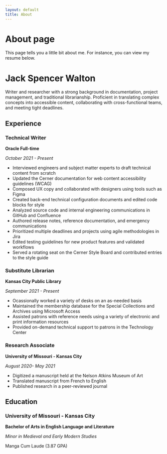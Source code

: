 ```yaml
---
layout: default
title: About
---
```

# About page

This page tells you a little bit about me. For instance, you can view my resume below.

# Jack Spencer Walton

Writer and researcher with a strong background in documentation, project management, and traditional librarianship. Proficient in translating complex concepts into accessible content, collaborating with cross-functional teams, and meeting tight deadlines.

## Experience

### Technical Writer

**Oracle Full-time**

*October 2021 - Present*

- Interviewed engineers and subject matter experts to draft technical content from scratch
- Updated the Cerner documentation for web content accessibility guidelines (WCAG)
- Composed UX copy and collaborated with designers using tools such as Figma
- Created back-end technical configuration documents and edited code blocks for style
- Analyzed source code and internal engineering communications in GitHub and Confluence
- Authored release notes, reference documentation, and emergency communications
- Prioritized multiple deadlines and projects using agile methodologies in Jira
- Edited testing guidelines for new product features and validated workflows
- Served a rotating seat on the Cerner Style Board and contributed entries to the style guide

### Substitute Librarian

**Kansas City Public Library**

*September 2021 - Present*

- Ocassionally worked a variety of desks on an as-needed basis
- Maintained the membership database for the Special Collections and Archives using Microsoft Access
- Assisted patrons with reference needs using a variety of electronic and print information resources
- Provided on-demand technical support to patrons in the Technology Center

### Research Associate

**University of Missouri - Kansas City**

*August 2020- May 2021*

- Digitized a manuscript held at the Nelson Atkins Museum of Art
- Translated manuscript from French to English
- Published research in a peer-reviewed journal

## Education

### University of Missouri - Kansas City

**Bachelor of Arts in English Language and Literature**

*Minor in Medieval and Early Modern Studies*

Manga Cum Laude (3.87 GPA)